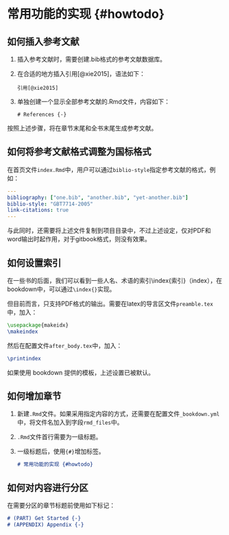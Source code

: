 # 常用功能的实现 {#howtodo}

## 如何插入参考文献

1. 插入参考文献时，需要创建.bib格式的参考文献数据库。
2. 在合适的地方插入引用[@xie2015]，语法如下：

   ```
   引用[@xie2015]
   ```
3. 单独创建一个显示全部参考文献的.Rmd文件，内容如下：
   ```
   # References {-}
   ```

按照上述步骤，将在章节末尾和全书末尾生成参考文献。

## 如何将参考文献格式调整为国标格式

在首页文件`index.Rmd`中，用户可以通过`biblio-style`指定参考文献的格式，例如：

```yaml
---
bibliography: ["one.bib", "another.bib", "yet-another.bib"]
biblio-style: "GBT7714-2005"
link-citations: true
---
```

与此同时，还需要将上述文件复制到项目目录中，不过上述设定，仅对PDF和word输出时起作用，对于gitbook格式，则没有效果。

## 如何设置索引

在一些书的后面，我们可以看到一些人名、术语的索引\index{索引}（index），在bookdown中，可以通过`\index{}`实现。

但目前而言，只支持PDF格式的输出。需要在latex的导言区文件`preamble.tex`中，加入：

```tex
\usepackage{makeidx}
\makeindex
```

然后在配置文件`after_body.tex`中，加入：

```tex
\printindex
```

如果使用 bookdown 提供的模板，上述设置已被默认。

## 如何增加章节

1. 新建`.Rmd`文件。如果采用指定内容的方式，还需要在配置文件`_bookdown.yml`中，将文件名加入到字段`rmd_files`中。
1. `.Rmd`文件首行需要为一级标题。
1. 一级标题后，使用`{#}`增加标签。

   ```markdown
   # 常用功能的实现 {#howtodo}
   ```

## 如何对内容进行分区

在需要分区的章节标题前使用如下标记：

```markdown
# (PART) Get Started {-}
# (APPENDIX) Appendix {-}
```
